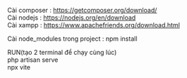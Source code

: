Cài composer : https://getcomposer.org/download/ <br/>
Cài nodejs : https://nodejs.org/en/download <br/>
Cài xampp : https://www.apachefriends.org/download.html <br/>

Cài node_modules trong project : npm install <br/>

RUN(tạo 2 terminal để chạy cùng lúc) <br/>
    php artisan serve <br/>
    npx vite <br/>